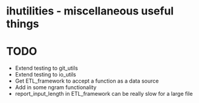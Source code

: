 # ihutilities - miscellaneous useful things

# TODO

* Extend testing to git_utils
* Extend testing to io_utils
* Get ETL_framework to accept a function as a data source
* Add in some ngram functionality
* report_input_length in ETL_framework can be really slow for a large file